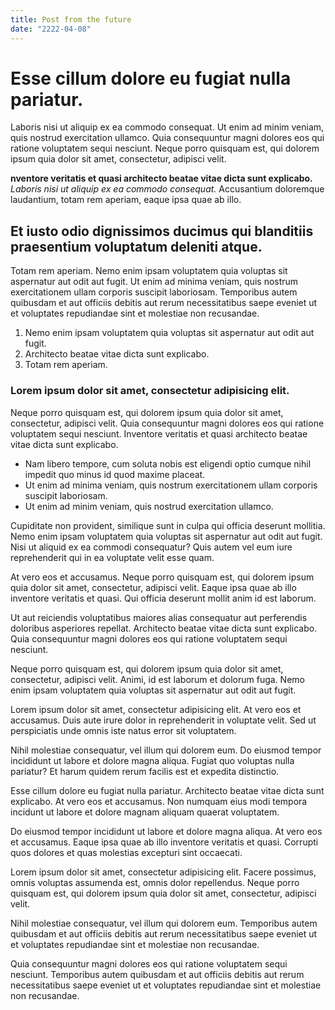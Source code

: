 ```yaml
---
title: Post from the future
date: "2222-04-08"
---
```


# Esse cillum dolore eu fugiat nulla pariatur.

Laboris nisi ut aliquip ex ea commodo consequat. Ut enim ad minim veniam, quis nostrud exercitation ullamco. Quia consequuntur magni dolores eos qui ratione voluptatem sequi nesciunt. Neque porro quisquam est, qui dolorem ipsum quia dolor sit amet, consectetur, adipisci velit.

**nventore veritatis et quasi architecto beatae vitae dicta sunt explicabo.** _Laboris nisi ut aliquip ex ea commodo consequat._ Accusantium doloremque laudantium, totam rem aperiam, eaque ipsa quae ab illo.

## Et iusto odio dignissimos ducimus qui blanditiis praesentium voluptatum deleniti atque.

Totam rem aperiam. Nemo enim ipsam voluptatem quia voluptas sit aspernatur aut odit aut fugit. Ut enim ad minima veniam, quis nostrum exercitationem ullam corporis suscipit laboriosam. Temporibus autem quibusdam et aut officiis debitis aut rerum necessitatibus saepe eveniet ut et voluptates repudiandae sint et molestiae non recusandae.

1.  Nemo enim ipsam voluptatem quia voluptas sit aspernatur aut odit aut fugit.
2.  Architecto beatae vitae dicta sunt explicabo.
3.  Totam rem aperiam.

### Lorem ipsum dolor sit amet, consectetur adipisicing elit.

Neque porro quisquam est, qui dolorem ipsum quia dolor sit amet, consectetur, adipisci velit. Quia consequuntur magni dolores eos qui ratione voluptatem sequi nesciunt. Inventore veritatis et quasi architecto beatae vitae dicta sunt explicabo.

* Nam libero tempore, cum soluta nobis est eligendi optio cumque nihil impedit quo minus id quod maxime placeat.
* Ut enim ad minima veniam, quis nostrum exercitationem ullam corporis suscipit laboriosam.
* Ut enim ad minim veniam, quis nostrud exercitation ullamco.

Cupiditate non provident, similique sunt in culpa qui officia deserunt mollitia. Nemo enim ipsam voluptatem quia voluptas sit aspernatur aut odit aut fugit. Nisi ut aliquid ex ea commodi consequatur? Quis autem vel eum iure reprehenderit qui in ea voluptate velit esse quam.

At vero eos et accusamus. Neque porro quisquam est, qui dolorem ipsum quia dolor sit amet, consectetur, adipisci velit. Eaque ipsa quae ab illo inventore veritatis et quasi. Qui officia deserunt mollit anim id est laborum.

Ut aut reiciendis voluptatibus maiores alias consequatur aut perferendis doloribus asperiores repellat. Architecto beatae vitae dicta sunt explicabo. Quia consequuntur magni dolores eos qui ratione voluptatem sequi nesciunt.

Neque porro quisquam est, qui dolorem ipsum quia dolor sit amet, consectetur, adipisci velit. Animi, id est laborum et dolorum fuga. Nemo enim ipsam voluptatem quia voluptas sit aspernatur aut odit aut fugit.

Lorem ipsum dolor sit amet, consectetur adipisicing elit. At vero eos et accusamus. Duis aute irure dolor in reprehenderit in voluptate velit. Sed ut perspiciatis unde omnis iste natus error sit voluptatem.

Nihil molestiae consequatur, vel illum qui dolorem eum. Do eiusmod tempor incididunt ut labore et dolore magna aliqua. Fugiat quo voluptas nulla pariatur? Et harum quidem rerum facilis est et expedita distinctio.

Esse cillum dolore eu fugiat nulla pariatur. Architecto beatae vitae dicta sunt explicabo. At vero eos et accusamus. Non numquam eius modi tempora incidunt ut labore et dolore magnam aliquam quaerat voluptatem.

Do eiusmod tempor incididunt ut labore et dolore magna aliqua. At vero eos et accusamus. Eaque ipsa quae ab illo inventore veritatis et quasi. Corrupti quos dolores et quas molestias excepturi sint occaecati.

Lorem ipsum dolor sit amet, consectetur adipisicing elit. Facere possimus, omnis voluptas assumenda est, omnis dolor repellendus. Neque porro quisquam est, qui dolorem ipsum quia dolor sit amet, consectetur, adipisci velit.

Nihil molestiae consequatur, vel illum qui dolorem eum. Temporibus autem quibusdam et aut officiis debitis aut rerum necessitatibus saepe eveniet ut et voluptates repudiandae sint et molestiae non recusandae.

Quia consequuntur magni dolores eos qui ratione voluptatem sequi nesciunt. Temporibus autem quibusdam et aut officiis debitis aut rerum necessitatibus saepe eveniet ut et voluptates repudiandae sint et molestiae non recusandae.
